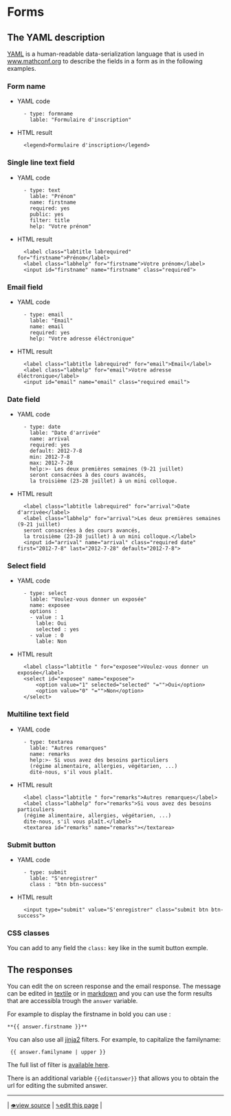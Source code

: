 # Forms

## The YAML description

[YAML](https://en.wikipedia.org/wiki/YAML) is a human-readable data-serialization language that is used in www.mathconf.org to describe the fields in a form as in the following examples.

### Form name

- YAML code

        - type: formname
          lable: "Formulaire d'inscription"

- HTML result

        <legend>Formulaire d'inscription</legend>

### Single line text field

- YAML code

        - type: text
          lable: "Prénom"
          name: firstname
          required: yes
          public: yes
          filter: title
          help: "Votre prénom"

- HTML result

        <label class="labtitle labrequired" for="firstname">Prénom</label>
        <label class="labhelp" for="firstname">Votre prénom</label>
        <input id="firstname" name="firstname" class="required">


### Email field

- YAML code

        - type: email
          lable: "Email"
          name: email
          required: yes
          help: "Votre adresse éléctronique"

- HTML result

        <label class="labtitle labrequired" for="email">Email</label>
        <label class="labhelp" for="email">Votre adresse éléctronique</label>
        <input id="email" name="email" class="required email">


### Date field

- YAML code

        - type: date
          lable: "Date d'arrivée"
          name: arrival
          required: yes
          default: 2012-7-8
          min: 2012-7-8
          max: 2012-7-28
          help:>- Les deux premières semaines (9-21 juillet)
          seront consacrées à des cours avancés,
          la troisième (23-28 juillet) à un mini colloque.

- HTML result

        <label class="labtitle labrequired" for="arrival">Date d'arrivée</label>
        <label class="labhelp" for="arrival">Les deux premières semaines (9-21 juillet)
        seront consacrées à des cours avancés,
        la troisième (23-28 juillet) à un mini colloque.</label>
        <input id="arrival" name="arrival" class="required date" first="2012-7-8" last="2012-7-28" default="2012-7-8">


### Select field

- YAML code

        - type: select
          lable: "Voulez-vous donner un exposée"
          name: exposee
          options :
          - value : 1
            lable: Oui
            selected : yes
          - value : 0
            lable: Non

- HTML result

        <label class="labtitle " for="exposee">Voulez-vous donner un exposée</label>
        <select id="exposee" name="exposee">
            <option value="1" selected="selected" "="">Oui</option>
            <option value="0" "="">Non</option>
        </select>


### Multiline text field

- YAML code

        - type: textarea
          lable: "Autres remarques"
          name: remarks
          help:>- Si vous avez des besoins particuliers
          (régime alimentaire, allergies, végétarien, ...)
          dite-nous, s'il vous plaît.

- HTML result

        <label class="labtitle " for="remarks">Autres remarques</label>
        <label class="labhelp" for="remarks">Si vous avez des besoins particuliers
        (régime alimentaire, allergies, végétarien, ...)
        dite-nous, s'il vous plaît.</label>
        <textarea id="remarks" name="remarks"></textarea>



### Submit button

- YAML code

        - type: submit
          lable: "S'enregistrer"
          class : "btn btn-success"

- HTML result

        <input type="submit" value="S'enregistrer" class="submit btn btn-success">

### CSS classes

You can add to any field the `class:` key like in the sumit button exmple.

## The responses

You can edit the on screen response and the email response. The message can be edited in [textile](textile.md) or in [markdown](markdown.md) and you can use the form results that are accessibla trough the `answer` variable.

For example to display the firstname in bold you can use :
<!-- {% raw %} -->
```
**{{ answer.firstname }}**
```
<!-- {% endraw %} -->
You can also use all [jinja2](http://jinja.pocoo.org/docs/) filters. For example, to capitalize the familyname:
<!-- {% raw %} -->
```
 {{ answer.familyname | upper }}
```
<!-- {% endraw %} -->
The full list of filter is [available here](http://wsgiarea.pocoo.org/jinja/docs/filters.html).

There is an additional variable `{{editanswer}}` that allows you to obtain the url for editing the submited answer.

---
| [<small>👁</small>view source](https://github.com/mathconf/help/blob/master/forms.md) | [<small>✎</small>edit this page](https://github.com/mathconf/help/edit/master/forms.md) |
